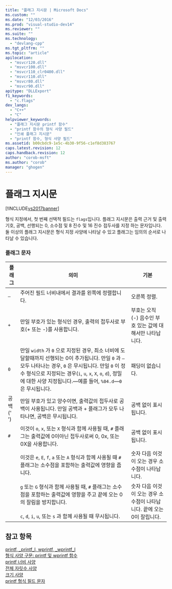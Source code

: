 ```yaml
---
title: "플래그 지시문 | Microsoft Docs"
ms.custom: ""
ms.date: "12/03/2016"
ms.prod: "visual-studio-dev14"
ms.reviewer: ""
ms.suite: ""
ms.technology: 
  - "devlang-cpp"
ms.tgt_pltfrm: ""
ms.topic: "article"
apilocation: 
  - "msvcr120.dll"
  - "msvcr100.dll"
  - "msvcr110_clr0400.dll"
  - "msvcr110.dll"
  - "msvcr80.dll"
  - "msvcr90.dll"
apitype: "DLLExport"
f1_keywords: 
  - "c.flags"
dev_langs: 
  - "C++"
  - "C"
helpviewer_keywords: 
  - "플래그 지시문 printf 함수"
  - "printf 함수의 형식 사양 필드"
  - "인쇄 플래그 지시문"
  - "printf 함수, 형식 사양 필드"
ms.assetid: b00cbdc9-1e5c-4b30-9f56-c1ef8d383767
caps.latest.revision: 12
caps.handback.revision: 12
author: "corob-msft"
ms.author: "corob"
manager: "ghogen"
---
```

# 플래그 지시문
[!INCLUDE[vs2017banner](../assembler/inline/includes/vs2017banner.md)]

형식 지정에서, 첫 번째 선택적 필드는 `flags`입니다.  플래그 지시문은 출력 근거 및 출력 기호, 공백, 선행되는 0, 소수점 및 8 진수 및 16 진수 접두사를 지정 하는 문자입니다.  둘 이상의 플래그 지시문은 형식 지정 사양에 나타날 수 있고 플래그는 임의의 순서로 나타날 수 있습니다.  
  
### 플래그 문자  
  
|플래그|의미|기본|  
|---------|--------|--------|  
|`–`|주어진 필드 너비내에서 결과를 왼쪽에 정렬합니다.|오른쪽 정렬.|  
|`+`|만일 부호가 있는 형식인 경우, 출력의 접두사로 부호\(\+ 또는 \-\)를 사용합니다.|부호는 오직 \(\-\) 음수인 부호 있는 값에 대해서만 나타납니다.|  
|`0`|만일 `width` 가 `0` 으로 지정된 경우, 최소 너비에 도달할때까지 선행되는 0이 추가됩니다.  만일 `0` 과 `–` 모두 나타나는 경우, `0` 은 무시됩니다.  만일 `0` 이 정수 형식으로 지정되는 경우\(`i`, `u`, `x`, `X`, `o`, `d`\), 정밀에 대한 사양 지정됩니다.—예를 들어, `%04.d`—`0` 은 무시됩니다.|패딩이 없습니다.|  
|공백 \(' '\)|만일 부호가 있고 양수이면, 출력값의 접두사로 공백이 사용됩니다.  만일 공백과 \+ 플래그가 모두 나타나면, 공백은 무시됩니다.|공백 없이 표시됩니다.|  
|`#`|이것이 `o`, `x`, 또는 `X` 형식과 함께 사용될 때, `#` 플래그는 출력값에 0이아닌 접두사로써 0, 0x, 또는 0X을 사용합니다.|공백 없이 표시됩니다.|  
||이것은 `e`, `E`, `f`, `a` 또는 `A` 형식과 함께 사용될 때 `#` 플래그는 소수점을 포함하는 출력값에 영향을 줍니다.|숫자 다음 이것이 오는 경우 소수점이 나타납니다.|  
||`g` 또는 `G` 형식과 함께 사용될 때, `#` 플래그는 소수점을 포함하는 출력값에 영향을 주고 끝에 오는 0의 잘림을 방지합니다.<br /><br /> `c`, `d`, `i`, `u`, 또는 `s` 과 함께 사용될 때 무시됩니다.|숫자 다음 이것이 오는 경우 소수점이 나타납니다.  끝에 오는 0이 잘립니다.|  
  
## 참고 항목  
 [printf, \_printf\_l, wprintf, \_wprintf\_l](../c-runtime-library/reference/printf-printf-l-wprintf-wprintf-l.md)   
 [형식 사양 구문: printf 및 wprintf 함수](../c-runtime-library/format-specification-syntax-printf-and-wprintf-functions.md)   
 [printf 너비 사양](../c-runtime-library/printf-width-specification.md)   
 [전체 자릿수 사양](../c-runtime-library/precision-specification.md)   
 [크기 사양](../c-runtime-library/size-specification.md)   
 [printf 형식 필드 문자](../c-runtime-library/printf-type-field-characters.md)